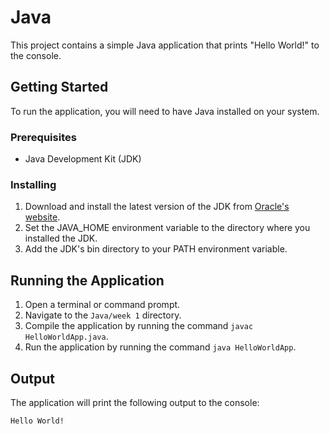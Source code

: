 # Java

This project contains a simple Java application that prints "Hello World!" to the console.

## Getting Started

To run the application, you will need to have Java installed on your system.

### Prerequisites

- Java Development Kit (JDK)

### Installing

1. Download and install the latest version of the JDK from [Oracle's website](https://www.oracle.com/java/technologies/javase-jdk15-downloads.html).
2. Set the JAVA_HOME environment variable to the directory where you installed the JDK.
3. Add the JDK's bin directory to your PATH environment variable.

## Running the Application

1. Open a terminal or command prompt.
2. Navigate to the `Java/week 1` directory.
3. Compile the application by running the command `javac HelloWorldApp.java`.
4. Run the application by running the command `java HelloWorldApp`.

## Output

The application will print the following output to the console:

```
Hello World!
```
